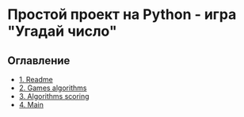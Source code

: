 # Простой проект на Python - игра "Угадай число"

## Оглавление
* [1. Readme](https://github.com/DmitriyS1/GuessNumber/blob/main/README.md)
* [2. Games algorithms](https://github.com/DmitriyS1/GuessNumber/blob/main/game_core.py)
* [3. Algorithms scoring](https://github.com/DmitriyS1/GuessNumber/blob/main/score_analysis.py)
* [4. Main](https://github.com/DmitriyS1/GuessNumber/blob/main/main.py)
